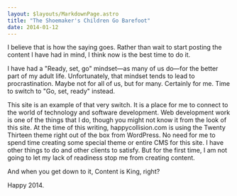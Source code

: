 ```yaml
---
layout: $layouts/MarkdownPage.astro
title: "The Shoemaker's Children Go Barefoot"
date: 2014-01-12
---
```


I believe that is how the saying goes. Rather than wait to start posting the
content I have had in mind, I think now is the best time to do it.

I have had a "Ready, set, go" mindset—as many of us do—for the better part of my
adult life. Unfortunately, that mindset tends to lead to procrastination. Maybe
not for all of us, but for many. Certainly for me. Time to switch to "Go, set,
ready" instead.

This site is an example of that very switch. It is a place for me to connect to
the world of technology and software development. Web development work is one of
the things that I do, though you might not know it from the look of this site.
At the time of this writing, happycollision.com is using the Twenty Thirteen
theme right out of the box from WordPress. No need for me to spend time creating
some special theme or entire CMS for this site. I have other things to do and
other clients to satisfy. But for the first time, I am not going to let my lack
of readiness stop me from creating content.

And when you get down to it, Content is King, right?

Happy 2014.
